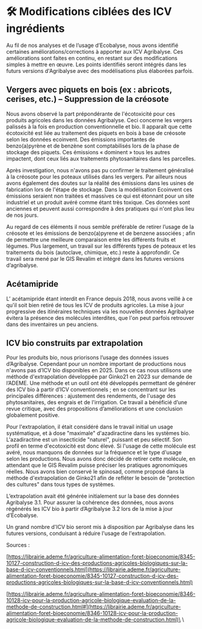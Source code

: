 # 🛠️ Modifications ciblées des ICV ingrédients

Au fil de nos analyses et de l’usage d’Ecobalyse, nous avons identifié certaines améliorations/corrections à apporter aux ICV Agribalyse. Ces améliorations sont faites en continu, en restant sur des modifications simples à mettre en œuvre. Les points identifiés seront intégrés dans les futurs versions d'Agribalyse avec des modélisations plus élaborées parfois.    &#x20;

## Vergers avec piquets en bois (ex : abricots, cerises, etc.) – Suppression de la créosote

Nous avons observé la part prépondérante de l'écotoxicité pour ces produits agricoles dans les données Agribalyse. Ceci concerne les vergers palissés à la fois en production conventionnelle et bio. Il apparaît que cette écotoxicité est liée au traitement des piquets en bois à base de créosote selon les données ecoinvent. Des émissions importantes de benzo(a)pyrène et de benzène sont comptabilisés lors de la phase de stockage des piquets. Ces émissions « dominent » tous les autres impactent, dont ceux liés aux traitements phytosanitaires dans les parcelles.

Après investigation, nous n'avons pas pu confirmer le traitement généralisé à la créosote pour les poteaux utilisés dans les vergers. Par ailleurs nous avons également des doutes sur la réalité des émissions dans les usines de fabrication lors de l'étape de stockage. Dans la modélisation Ecoinvent ces émissions seraient non traitées et massives ce qui est étonnant pour un site industriel et un produit avéré comme étant très toxique. Ces données sont anciennes et peuvent aussi correspondre à des pratiques qui n'ont plus lieu de nos jours.

Au regard de ces éléments il nous semble préférable de retirer l’usage de la créosote et les émissions de benzo(a)pyrene et de benzene associées ; afin de permettre une meilleure comparaison entre les différents fruits et légumes. Plus largement, un travail sur les différents types de poteaux et les traitements du bois (autoclave, chimique, etc.) reste à approfondir. Ce travail sera mené par le GIS Revalim et intégré dans les futures versions d’agribalyse.

## Acétamipride     &#x20;

L’ acétamipride étant interdit en France depuis 2018, nous avons veillé à ce qu'il soit bien retiré de tous les ICV de produits agricoles. La mise à jour progressive des itinéraires techniques via les nouvelles données Agribalyse évitera la présence des molécules interdites, que l'on peut parfois retrouver dans des inventaires un peu anciens.

## ICV bio construits par extrapolation     &#x20;

Pour les produits bio, nous priorisons l’usage des données issues d’Agribalyse. Cependant pour un nombre important de productions nous n'avons pas d’ICV bio disponibles en 2025. Dans ce cas nous utilisons une méthode d'extrapolation développée par Ginko21 en 2023 sur demande de l’ADEME. Une méthode et un outil ont été développés permettant de générer des ICV bio à partir d’ICV conventionnels ; en se concentrant sur les principales différences : ajustement des rendements, de l'usage des phytosanitaires, des engrais et de l'irrigation. Ce travail a bénéficié d’une revue critique, avec des propositions d’améliorations et une conclusion globalement positive.

Pour l'extrapolation, il était considéré dans le travail initial un usage systématique, et à dose "maximale" d'azadiractine dans les systèmes bio. L'azadiractine est un insecticide "naturel", puissant et peu sélectif. Son profil en terme d'ecotoxicité est donc élevé. Si l'usage de cette molécule est avéré, nous manquons de données sur la fréquence et le type d'usage selon les productions. Nous avons donc décidé de retirer cette molécule, en attendant que le GIS Revalim puisse préciser les pratiques agronomiques réelles. Nous avons bien conservé le spinosad, comme proposé dans la méthode d'extrapolation de Ginko21 afin de refléter le besoin de "protection des cultures" dans tous types de systèmes.&#x20;

L’extrapolation avait été générée initialement sur la base des données Agribalyse 3.1. Pour assurer la cohérence des données, nous avons régénérés les ICV bio  à partir d’Agribalyse 3.2 lors de la mise à jour d’Ecobalyse. &#x20;

&#x20;Un grand nombre d'ICV bio seront mis à disposition par Agribalyse dans les futures versions, conduisant à réduire l'usage de l'extrapolation.&#x20;

Sources :

[https://librairie.ademe.fr/agriculture-alimentation-foret-bioeconomie/8345-10127-construction-d-icv-des-productions-agricoles-biologiques-sur-la-base-d-icv-conventionnels.html](https://librairie.ademe.fr/agriculture-alimentation-foret-bioeconomie/8345-10127-construction-d-icv-des-productions-agricoles-biologiques-sur-la-base-d-icv-conventionnels.html)

[https://librairie.ademe.fr/agriculture-alimentation-foret-bioeconomie/8346-10128-icv-pour-la-production-agricole-biologique-evaluation-de-la-methode-de-construction.html#](https://librairie.ademe.fr/agriculture-alimentation-foret-bioeconomie/8346-10128-icv-pour-la-production-agricole-biologique-evaluation-de-la-methode-de-construction.html)\
\


## &#x20;
